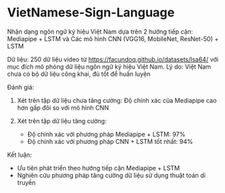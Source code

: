 # VietNamese-Sign-Language

Nhận dạng ngôn ngữ ký hiệu Việt Nam dựa trên 2 hướng tiếp cận: Mediapipe + LSTM và Các mô hình CNN (VGG16, MobileNet, ResNet-50)  + LSTM

Dữ liệu: 250 dữ liệu video từ https://facundoq.github.io/datasets/lsa64/ với mục đích mô phỏng dữ liệu ngôn ngữ ký hiệu Việt Nam. Lý do: Việt Nam chưa có bộ dữ liệu công khai, đủ tốt để huấn luyện 


Đánh giá: 

1. Xét trên tập dữ liệu chưa tăng cường: Độ chính xác của Mediapipe cao hơn gấp đôi so với mô hình CNN

2. Xét trên tập dữ liệu tăng cường:

   - Độ chính xác với phương pháp Mediapipe + LSTM: 97%
   - Độ chính xác với phương pháp CNN + LSTM tốt nhất: 94%
  
Kết luận: 
- Ưu tiên phát triển theo hướng tiếp cận Mediapipe + LSTM
- Nghiên cứu phương pháp tăng cường dữ liệu sử dụng thuật toán di truyền


